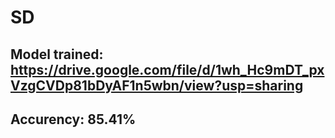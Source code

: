 # SD
## Model trained: https://drive.google.com/file/d/1wh_Hc9mDT_pxVzgCVDp81bDyAF1n5wbn/view?usp=sharing
## Accurency: 85.41% 
